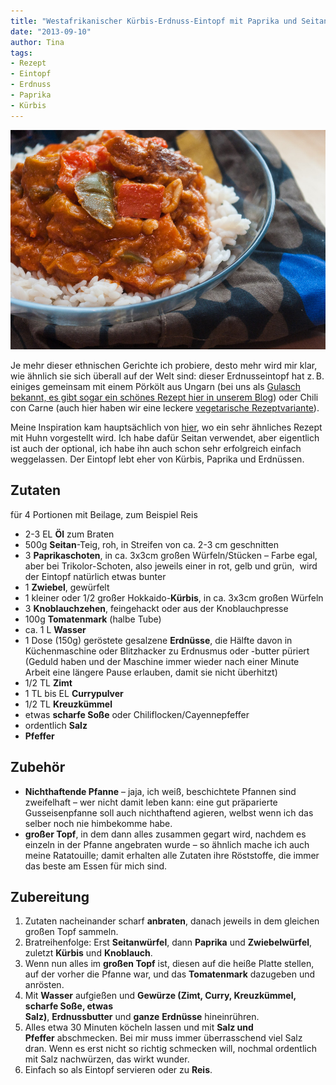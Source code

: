 ```yaml
---
title: "Westafrikanischer Kürbis-Erdnuss-Eintopf mit Paprika und Seitan"
date: "2013-09-10" 
author: Tina
tags:
- Rezept
- Eintopf
- Erdnuss
- Paprika
- Kürbis
---
```


![Afrikanischer Paprika-Erdnuss-Eintopf](images/afrikanischer-paprika-erdnuss-eintopf.jpg)

Je mehr dieser ethnischen Gerichte ich probiere, desto mehr wird mir klar, wie ähnlich sie sich überall auf der Welt sind: dieser Erdnusseintopf hat z. B. einiges gemeinsam mit einem Pörkölt aus Ungarn (bei uns als [Gulasch bekannt, es gibt sogar ein schönes Rezept hier in unserem Blog](/posts/2012/07/vegetarischer-gulasch-mit-seitan-oder-extrudierten-sojaproteinwurfeln/ "Vegetarischer Gulasch mit Seitan (oder extrudierten Sojaproteinwürfeln)")) oder Chili con Carne (auch hier haben wir eine leckere [vegetarische Rezeptvariante](/posts/2012/12/vegetarisches-chili-ohne-carne-mit-seitan-soja-oder-linsen/ "Vegetarisches Chili ohne Carne mit Seitan, Soja oder Linsen")).

Meine Inspiration kam hauptsächlich von [hier](http://www.food.com/recipe/african-chicken-peanut-butter-soup-191639), wo ein sehr ähnliches Rezept mit Huhn vorgestellt wird. Ich habe dafür Seitan verwendet, aber eigentlich ist auch der optional, ich habe ihn auch schon sehr erfolgreich einfach weggelassen. Der Eintopf lebt eher von Kürbis, Paprika und Erdnüssen.

## Zutaten

für 4 Portionen mit Beilage, zum Beispiel Reis

- 2-3 EL **Öl** zum Braten
- 500g **Seitan**-Teig, roh, in Streifen von ca. 2-3 cm geschnitten
- 3 **Paprikaschoten**, in ca. 3x3cm großen Würfeln/Stücken – Farbe egal, aber bei Trikolor-Schoten, also jeweils einer in rot, gelb und grün,  wird der Eintopf natürlich etwas bunter
- 1 **Zwiebel**, gewürfelt
- 1 kleiner oder 1/2 großer Hokkaido-**Kürbis**, in ca. 3x3cm großen Würfeln
- 3 **Knoblauchzehen**, feingehackt oder aus der Knoblauchpresse
- 100g **Tomatenmark** (halbe Tube)
- ca. 1 L **Wasser**
- 1 Dose (150g) geröstete gesalzene **Erdnüsse**, die Hälfte davon in Küchenmaschine oder Blitzhacker zu Erdnusmus oder -butter püriert (Geduld haben und der Maschine immer wieder nach einer Minute Arbeit eine längere Pause erlauben, damit sie nicht überhitzt)
- 1/2 TL **Zimt**
- 1 TL bis EL **Currypulver**
- 1/2 TL **Kreuzkümmel**
- etwas **scharfe Soße** oder Chiliflocken/Cayennepfeffer
- ordentlich **Salz**
- **Pfeffer**

## Zubehör

- **Nichthaftende Pfanne** – jaja, ich weiß, beschichtete Pfannen sind zweifelhaft – wer nicht damit leben kann: eine gut präparierte Gusseisenpfanne soll auch nichthaftend agieren, welbst wenn ich das selber noch nie himbekomme habe.
- **großer Topf**, in dem dann alles zusammen gegart wird, nachdem es einzeln in der Pfanne angebraten wurde – so ähnlich mache ich auch meine Ratatouille; damit erhalten alle Zutaten ihre Röststoffe, die immer das beste am Essen für mich sind.

## Zubereitung

1. Zutaten nacheinander scharf **anbraten**, danach jeweils in dem gleichen großen Topf sammeln.
2. Bratreihenfolge: Erst **Seitanwürfel**, dann **Paprika** und **Zwiebelwürfel**, zuletzt **Kürbis** und **Knoblauch**.
3. Wenn nun alles im **großen Topf** ist, diesen auf die heiße Platte stellen, auf der vorher die Pfanne war, und das **Tomatenmark** dazugeben und anrösten.
4. Mit **Wasser** aufgießen und **Gewürze (Zimt, Curry, Kreuzkümmel, scharfe Soße, etwas Salz)**, **Erdnussbutter** und **ganze** **Erdnüsse** hineinrühren.
5. Alles etwa 30 Minuten köcheln lassen und mit **Salz und Pfeffer** abschmecken. Bei mir muss immer überrasschend viel Salz dran. Wenn es erst nicht so richtig schmecken will, nochmal ordentlich mit Salz nachwürzen, das wirkt wunder.
6. Einfach so als Eintopf servieren oder zu **Reis**.
